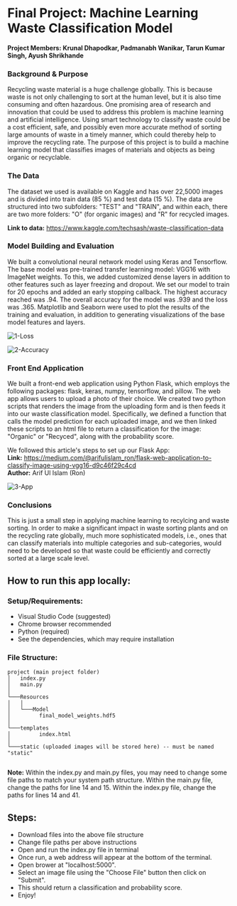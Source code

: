 # Final Project: Machine Learning Waste Classification Model

**Project Members: Krunal Dhapodkar, Padmanabh Wanikar, Tarun Kumar Singh, Ayush Shrikhande**

### Background & Purpose
Recycling waste material is a huge challenge globally. This is because waste is not only challenging to sort at the human level, but it is also time consuming and often hazardous. One promising area of research and innovation that could be used to address this problem is machine learning and artificial intelligence. Using smart technology to classify waste could be a cost efficient, safe, and possibly even more accurate method of sorting large amounts of waste in a timely manner, which could thereby help to improve the recycling rate. The purpose of this project is to build a machine learning model that classifies images of materials and objects as being organic or recyclable.

### The Data
The dataset we used is available on Kaggle and has over 22,5000 images and is divided into train data (85 %) and test data (15 %). The data are structured into two subfolders: "TEST" and "TRAIN", and within each, there are two more folders: "O" (for organic images) and "R" for recycled images.

**Link to data:** https://www.kaggle.com/techsash/waste-classification-data

### Model Building and Evaluation
We built a convolutional neural network model using Keras and Tensorflow. The base model was pre-trained transfer learning model: VGG16 with ImageNet weights. To this, we added customized dense layers in addition to other features such as layer freezing and dropout. We set our model to train for 20 epochs and added an early stopping callback. The highest accuracy reached was .94. The overall accuracy for the model was .939 and the loss was .365. Matplotlib and Seaborn were used to plot the results of the training and evaluation, in addition to generating visualizations of the base model features and layers.

![1-Loss](Resources/Images/model_loss.png)

![2-Accuracy](Resources/Images/model_accuracy.png)

### Front End Application
We built a front-end web application using Python Flask, which employs the following packages: flask, keras, numpy, tensorflow, and pillow. The web app allows users to upload a photo of their choice. We created two python scripts that renders the image from the uploading form and is then feeds it into our waste classification model. Specifically, we defined a function that calls the model prediction for each uploaded image, and we then linked these scripts to an html file to return a classification for the image: "Organic" or "Recyced", along with the probability score. 

We followed this article's steps to set up our Flask App:  
**Link:** https://medium.com/@arifulislam_ron/flask-web-application-to-classify-image-using-vgg16-d9c46f29c4cd  
**Author:** Arif Ul Islam (Ron)

![3-App](Resources/Images/image_app.png)

### Conclusions
This is just a small step in applying machine learning to recylcing and waste sorting. In order to make a significant impact in waste sorting plants and on the recycling rate globally, much more sophisticated models, i.e., ones that can classify materials into multiple categories and sub-categories, would need to be developed so that waste could be efficiently and correctly sorted at a large scale level.

## How to run this app locally:

### Setup/Requirements:
* Visual Studio Code (suggested)
* Chrome browser recommended
* Python (required)
* See the dependencies, which may require installation

### File Structure:

```
project (main project folder)
│   index.py
│   main.py 
│
└───Resources
│   │    
│   └───Model
│     	  final_model_weights.hdf5
│  
└───templates
│   	  index.html
│          
└───static (uploaded images will be stored here) -- must be named "static"
       
```

**Note:** Within the index.py and main.py files, you may need to change some file paths to match your system path structure. Within the main.py file, change the paths for line 14 and 15. Within the index.py file, change the paths for lines 14 and 41. 

## Steps:
* Download files into the above file structure
* Change file paths per above instructions
* Open and run the index.py file in terminal
* Once run, a web address will appear at the bottom of the terminal.  
* Open brower at "localhost:5000". 
* Select an image file using the "Choose File" button then click on "Submit".
* This should return a classification and probability score.
* Enjoy!
